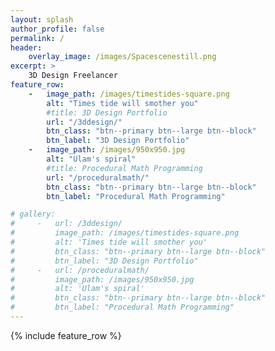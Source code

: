 ```yaml
---
layout: splash
author_profile: false
permalink: /
header:
    overlay_image: /images/Spacescenestill.png
excerpt: >
    3D Design Freelancer
feature_row:
    -   image_path: /images/timestides-square.png
        alt: "Times tide will smother you"
        #title: 3D Design Portfolio
        url: "/3ddesign/"
        btn_class: "btn--primary btn--large btn--block"
        btn_label: "3D Design Portfolio"
    -   image_path: /images/950x950.jpg
        alt: "Ulam's spiral"
        #title: Procedural Math Programming
        url: "/proceduralmath/"
        btn_class: "btn--primary btn--large btn--block"
        btn_label: "Procedural Math Programming"

# gallery:
#     -   url: /3ddesign/
#         image_path: /images/timestides-square.png
#         alt: 'Times tide will smother you'
#         btn_class: "btn--primary btn--large btn--block"
#         btn_label: "3D Design Portfolio"
#     -   url: /proceduralmath/
#         image_path: /images/950x950.jpg
#         alt: 'Ulam's spiral'
#         btn_class: "btn--primary btn--large btn--block"
#         btn_label: "Procedural Math Programming"
---
```


<!-- {% include gallery layout="half" %} -->

{% include feature_row %}